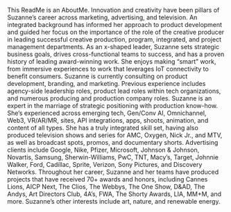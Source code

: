 This ReadMe is an AboutMe. Innovation and creativity have been pillars of Suzanne’s career across marketing, advertising, and television. An integrated background has informed her approach to product development and guided her focus on the importance of the role of the creative producer in leading successful creative production, program, integrated, and project management departments. As an x-shaped leader, Suzanne sets strategic business goals, drives cross-functional teams to success, and has a proven history of leading award-winning work. She enjoys making “smart” work, from immersive experiences to work that leverages IoT connectivity to benefit consumers.
Suzanne is currently consulting on product development, branding, and marketing. Previous experience includes agency-side leadership roles, product lead roles within tech organizations, and numerous producing and production company roles. Suzanne is an expert in the marriage of strategic positioning with production know-how. She’s experienced across emerging tech, Gen/Conv AI, Omnichannel, Web3, VR/AR/MR, sites, API integrations, apps, shoots, animation, and content of all types. She has a truly integrated skill set, having also produced television shows and series for AMC, Oxygen, Nick Jr., and MTV, as well as broadcast spots, promos, and documentary shorts. Advertising clients include Google, Nike, Pfizer, Microsoft, Johnson & Johnson, Novartis, Samsung, Sherwin-Williams, PwC, TNT, Macy’s, Target, Johnnie Walker, Ford, Cadillac, Sprite, Verizon, Sony Pictures, and Discovery Networks.
Throughout her career, Suzanne and her teams have produced projects that have received 70+ awards and honors, including Cannes Lions, AICP Next, The Clios, The Webbys, The One Show, D&AD, The Andys, Art Directors Club, 4A’s, FWA, The Shorty Awards, LIA, MM+M, and more.
Suzanne’s other interests include art, nature, and renewable energy.
